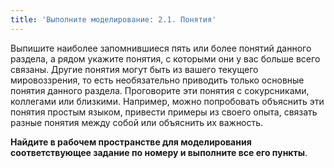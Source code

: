 ```yaml
---
title: 'Выполните моделирование: 2.1. Понятия'
---
```


Выпишите наиболее запомнившиеся пять или более понятий данного раздела,
а рядом укажите понятия, с которыми они у вас больше всего связаны.
Другие понятия могут быть из вашего текущего мировоззрения, то есть
необязательно приводить только основные понятия данного раздела.
Проговорите эти понятия с сокурсниками, коллегами или близкими.
Например, можно попробовать объяснить эти понятия простым языком,
привести примеры из своего опыта, связать разные понятия между собой или
объяснить их важность.

**Найдите в рабочем пространстве для моделирования соответствующее
задание по номеру и выполните все его пункты**.
